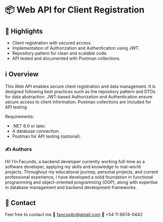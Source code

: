 # 📦 Web API for Client Registration

## 🌟 Highlights

- Client registration with secured access.
- Implementation of Authorization and Authentication using JWT.
- Repository pattern for clean and scalable code.
- API tested and documented with Postman collections.

## ℹ️ Overview

This Web API enables secure client registration and data management. 
It is designed following best practices such as the repository pattern and DTOs for data abstraction. 
JWT-based Authorization and Authentication ensure secure access to client information. 
Postman collections are included for API testing.

Requirements:
- .NET 6.0 or later.
- A database connection.
- Postman for API testing (optional).

### ✍️ Authors

Hi! I’m Facundo, a backend developer currently working full-time as a software developer, applying my skills and knowledge to real-world projects.
Throughout my educational journey, personal projects, and current professional experience, I have developed a solid foundation in functional programming and object-oriented programming (OOP), along with expertise in database management and backend development frameworks.

## 💭 Contact
Feel free to contact me
📩 fancus4n@gmail.com
📱 +54 11 6874-0442
